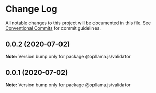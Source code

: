 # Change Log

All notable changes to this project will be documented in this file.
See [Conventional Commits](https://conventionalcommits.org) for commit guidelines.

## 0.0.2 (2020-07-02)

**Note:** Version bump only for package @opllama.js/validator





## 0.0.1 (2020-07-02)

**Note:** Version bump only for package @opllama.js/validator
